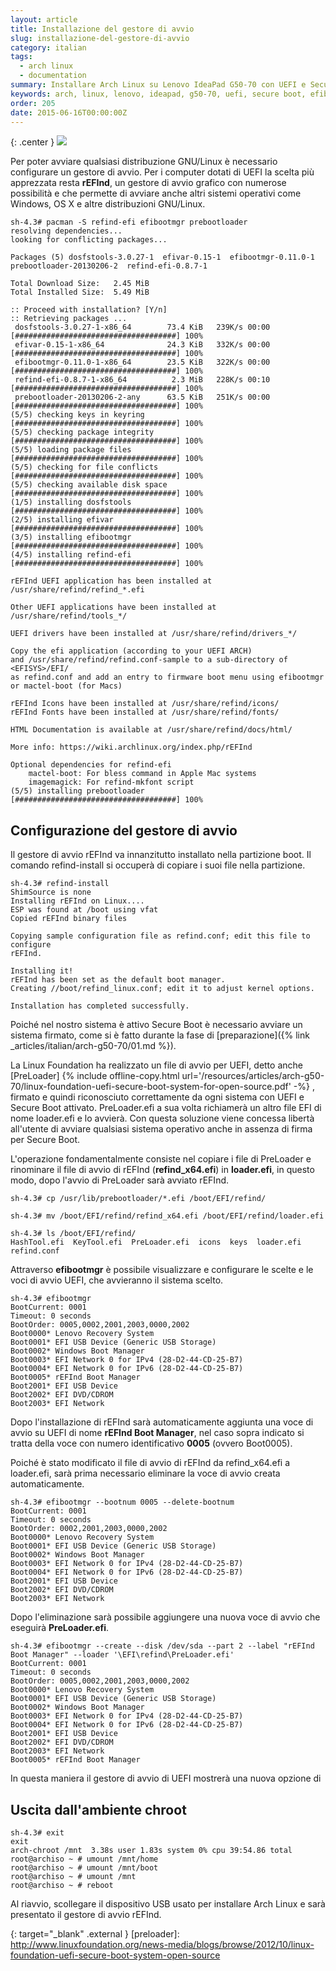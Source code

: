 ```yaml
---
layout: article
title: Installazione del gestore di avvio
slug: installazione-del-gestore-di-avvio
category: italian
tags:
  - arch linux
  - documentation
summary: Installare Arch Linux su Lenovo IdeaPad G50-70 con UEFI e Secure Boot (parte 5 - Installazione del gestore di avvio)
keywords: arch, linux, lenovo, ideapad, g50-70, uefi, secure boot, efibootmgr, loader, refind, prebootloader
order: 205
date: 2015-06-16T00:00:00Z
---
```


{: .center }
![](/resources/articles/arch-g50-70/refind/refind.png)

Per poter avviare qualsiasi distribuzione GNU/Linux è necessario configurare un
gestore di avvio. Per i computer dotati di UEFI la scelta più apprezzata resta
**rEFInd**, un gestore di avvio grafico con numerose possibilità e che permette
di avviare anche altri sistemi operativi come Windows, OS X e altre distribuzioni
GNU/Linux.

    sh-4.3# pacman -S refind-efi efibootmgr prebootloader
    resolving dependencies...
    looking for conflicting packages...

    Packages (5) dosfstools-3.0.27-1  efivar-0.15-1  efibootmgr-0.11.0-1  prebootloader-20130206-2  refind-efi-0.8.7-1

    Total Download Size:   2.45 MiB
    Total Installed Size:  5.49 MiB

    :: Proceed with installation? [Y/n] 
    :: Retrieving packages ...
     dosfstools-3.0.27-1-x86_64        73.4 KiB   239K/s 00:00 [####################################] 100%
     efivar-0.15-1-x86_64              24.3 KiB   332K/s 00:00 [####################################] 100%
     efibootmgr-0.11.0-1-x86_64        23.5 KiB   322K/s 00:00 [####################################] 100%
     refind-efi-0.8.7-1-x86_64          2.3 MiB   228K/s 00:10 [####################################] 100%
     prebootloader-20130206-2-any      63.5 KiB   251K/s 00:00 [####################################] 100%
    (5/5) checking keys in keyring                             [####################################] 100%
    (5/5) checking package integrity                           [####################################] 100%
    (5/5) loading package files                                [####################################] 100%
    (5/5) checking for file conflicts                          [####################################] 100%
    (5/5) checking available disk space                        [####################################] 100%
    (1/5) installing dosfstools                                [####################################] 100%
    (2/5) installing efivar                                    [####################################] 100%
    (3/5) installing efibootmgr                                [####################################] 100%
    (4/5) installing refind-efi                                [####################################] 100%

    rEFInd UEFI application has been installed at /usr/share/refind/refind_*.efi

    Other UEFI applications have been installed at /usr/share/refind/tools_*/

    UEFI drivers have been installed at /usr/share/refind/drivers_*/

    Copy the efi application (according to your UEFI ARCH) 
    and /usr/share/refind/refind.conf-sample to a sub-directory of <EFISYS>/EFI/
    as refind.conf and add an entry to firmware boot menu using efibootmgr
    or mactel-boot (for Macs)

    rEFInd Icons have been installed at /usr/share/refind/icons/
    rEFInd Fonts have been installed at /usr/share/refind/fonts/

    HTML Documentation is available at /usr/share/refind/docs/html/

    More info: https://wiki.archlinux.org/index.php/rEFInd 

    Optional dependencies for refind-efi
        mactel-boot: For bless command in Apple Mac systems
        imagemagick: For refind-mkfont script
    (5/5) installing prebootloader                             [####################################] 100%

## Configurazione del gestore di avvio

Il gestore di avvio rEFInd va innanzitutto installato nella partizione boot. Il
comando refind-install si occuperà di copiare i suoi file nella partizione.

    sh-4.3# refind-install 
    ShimSource is none
    Installing rEFInd on Linux....
    ESP was found at /boot using vfat
    Copied rEFInd binary files

    Copying sample configuration file as refind.conf; edit this file to configure
    rEFInd.

    Installing it!
    rEFInd has been set as the default boot manager.
    Creating //boot/refind_linux.conf; edit it to adjust kernel options.

    Installation has completed successfully.

Poiché nel nostro sistema è attivo Secure Boot è necessario avviare un sistema
firmato, come si è fatto durante la fase di
[preparazione]({% link _articles/italian/arch-g50-70/01.md %}).

La Linux Foundation ha realizzato un file di avvio per UEFI, detto anche
[PreLoader] {% include offline-copy.html url='/resources/articles/arch-g50-70/linux-foundation-uefi-secure-boot-system-for-open-source.pdf' -%}
, firmato e quindi riconosciuto correttamente da ogni sistema con
UEFI e Secure Boot attivato. PreLoader.efi a sua volta richiamerà un altro file
EFI di nome loader.efi e lo avvierà. Con questa soluzione viene concessa libertà
all'utente di avviare qualsiasi sistema operativo anche in assenza di firma per
Secure Boot.

L'operazione fondamentalmente consiste nel copiare i file di PreLoader e
rinominare il file di avvio di rEFInd (**refind_x64.efi**) in **loader.efi**,
in questo modo, dopo l'avvio di PreLoader sarà avviato rEFInd.

    sh-4.3# cp /usr/lib/prebootloader/*.efi /boot/EFI/refind/

    sh-4.3# mv /boot/EFI/refind/refind_x64.efi /boot/EFI/refind/loader.efi

    sh-4.3# ls /boot/EFI/refind/
    HashTool.efi  KeyTool.efi  PreLoader.efi  icons  keys  loader.efi  refind.conf

Attraverso **efibootmgr** è possibile visualizzare e configurare le scelte e le
voci di avvio UEFI, che avvieranno il sistema scelto.

    sh-4.3# efibootmgr 
    BootCurrent: 0001
    Timeout: 0 seconds
    BootOrder: 0005,0002,2001,2003,0000,2002
    Boot0000* Lenovo Recovery System
    Boot0001* EFI USB Device (Generic USB Storage)
    Boot0002* Windows Boot Manager
    Boot0003* EFI Network 0 for IPv4 (28-D2-44-CD-25-B7) 
    Boot0004* EFI Network 0 for IPv6 (28-D2-44-CD-25-B7) 
    Boot0005* rEFInd Boot Manager
    Boot2001* EFI USB Device
    Boot2002* EFI DVD/CDROM
    Boot2003* EFI Network

Dopo l'installazione di rEFInd sarà automaticamente aggiunta una voce di avvio
su UEFI di nome **rEFInd Boot Manager**, nel caso sopra indicato si tratta
della voce con numero identificativo **0005** (ovvero Boot0005).

Poiché è stato modificato il file di avvio di rEFInd da refind_x64.efi a
loader.efi, sarà prima necessario eliminare la voce di avvio creata automaticamente.

    sh-4.3# efibootmgr --bootnum 0005 --delete-bootnum
    BootCurrent: 0001
    Timeout: 0 seconds
    BootOrder: 0002,2001,2003,0000,2002
    Boot0000* Lenovo Recovery System
    Boot0001* EFI USB Device (Generic USB Storage)
    Boot0002* Windows Boot Manager
    Boot0003* EFI Network 0 for IPv4 (28-D2-44-CD-25-B7) 
    Boot0004* EFI Network 0 for IPv6 (28-D2-44-CD-25-B7) 
    Boot2001* EFI USB Device
    Boot2002* EFI DVD/CDROM
    Boot2003* EFI Network

Dopo l'eliminazione sarà possibile aggiungere una nuova voce di avvio che
eseguirà **PreLoader.efi**.

    sh-4.3# efibootmgr --create --disk /dev/sda --part 2 --label "rEFInd Boot Manager" --loader '\EFI\refind\PreLoader.efi'
    BootCurrent: 0001
    Timeout: 0 seconds
    BootOrder: 0005,0002,2001,2003,0000,2002
    Boot0000* Lenovo Recovery System
    Boot0001* EFI USB Device (Generic USB Storage)
    Boot0002* Windows Boot Manager
    Boot0003* EFI Network 0 for IPv4 (28-D2-44-CD-25-B7)
    Boot0004* EFI Network 0 for IPv6 (28-D2-44-CD-25-B7)
    Boot2001* EFI USB Device
    Boot2002* EFI DVD/CDROM
    Boot2003* EFI Network
    Boot0005* rEFInd Boot Manager

In questa maniera il gestore di avvio di UEFI mostrerà una nuova opzione di

## Uscita dall'ambiente chroot

    sh-4.3# exit
    exit
    arch-chroot /mnt  3.38s user 1.83s system 0% cpu 39:54.86 total
    root@archiso ~ # umount /mnt/home 
    root@archiso ~ # umount /mnt/boot 
    root@archiso ~ # umount /mnt     
    root@archiso ~ # reboot


Al riavvio, scollegare il dispositivo USB usato per installare Arch Linux e sarà
presentato il gestore di avvio rEFInd.

{: target="_blank" .external }
[preloader]: http://www.linuxfoundation.org/news-media/blogs/browse/2012/10/linux-foundation-uefi-secure-boot-system-open-source

